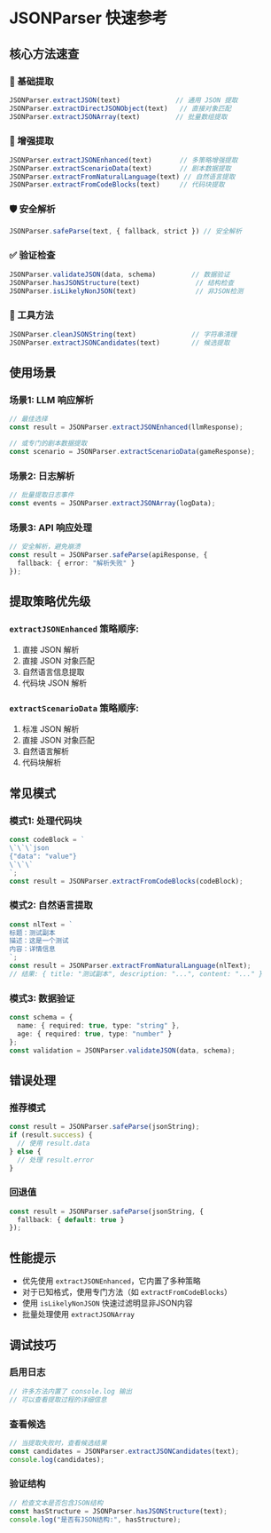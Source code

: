 # JSONParser 快速参考

## 核心方法速查

### 🔧 基础提取
```typescript
JSONParser.extractJSON(text)              // 通用 JSON 提取
JSONParser.extractDirectJSONObject(text)   // 直接对象匹配
JSONParser.extractJSONArray(text)         // 批量数组提取
```

### 🚀 增强提取
```typescript
JSONParser.extractJSONEnhanced(text)       // 多策略增强提取
JSONParser.extractScenarioData(text)       // 剧本数据提取
JSONParser.extractFromNaturalLanguage(text) // 自然语言提取
JSONParser.extractFromCodeBlocks(text)     // 代码块提取
```

### 🛡️ 安全解析
```typescript
JSONParser.safeParse(text, { fallback, strict }) // 安全解析
```

### ✅ 验证检查
```typescript
JSONParser.validateJSON(data, schema)         // 数据验证
JSONParser.hasJSONStructure(text)              // 结构检查
JSONParser.isLikelyNonJSON(text)               // 非JSON检测
```

### 🧹 工具方法
```typescript
JSONParser.cleanJSONString(text)              // 字符串清理
JSONParser.extractJSONCandidates(text)        // 候选提取
```

## 使用场景

### 场景1: LLM 响应解析
```typescript
// 最佳选择
const result = JSONParser.extractJSONEnhanced(llmResponse);

// 或专门的剧本数据提取
const scenario = JSONParser.extractScenarioData(gameResponse);
```

### 场景2: 日志解析
```typescript
// 批量提取日志事件
const events = JSONParser.extractJSONArray(logData);
```

### 场景3: API 响应处理
```typescript
// 安全解析，避免崩溃
const result = JSONParser.safeParse(apiResponse, {
  fallback: { error: "解析失败" }
});
```

## 提取策略优先级

### `extractJSONEnhanced` 策略顺序:
1. 直接 JSON 解析
2. 直接 JSON 对象匹配
3. 自然语言信息提取
4. 代码块 JSON 解析

### `extractScenarioData` 策略顺序:
1. 标准 JSON 解析
2. 直接 JSON 对象匹配
3. 自然语言解析
4. 代码块解析

## 常见模式

### 模式1: 处理代码块
```typescript
const codeBlock = `
\`\`\`json
{"data": "value"}
\`\`\`
`;
const result = JSONParser.extractFromCodeBlocks(codeBlock);
```

### 模式2: 自然语言提取
```typescript
const nlText = `
标题：测试副本
描述：这是一个测试
内容：详情信息
`;
const result = JSONParser.extractFromNaturalLanguage(nlText);
// 结果: { title: "测试副本", description: "...", content: "..." }
```

### 模式3: 数据验证
```typescript
const schema = {
  name: { required: true, type: "string" },
  age: { required: true, type: "number" }
};
const validation = JSONParser.validateJSON(data, schema);
```

## 错误处理

### 推荐模式
```typescript
const result = JSONParser.safeParse(jsonString);
if (result.success) {
  // 使用 result.data
} else {
  // 处理 result.error
}
```

### 回退值
```typescript
const result = JSONParser.safeParse(jsonString, {
  fallback: { default: true }
});
```

## 性能提示

- 优先使用 `extractJSONEnhanced`，它内置了多种策略
- 对于已知格式，使用专门方法（如 `extractFromCodeBlocks`）
- 使用 `isLikelyNonJSON` 快速过滤明显非JSON内容
- 批量处理使用 `extractJSONArray`

## 调试技巧

### 启用日志
```typescript
// 许多方法内置了 console.log 输出
// 可以查看提取过程的详细信息
```

### 查看候选
```typescript
// 当提取失败时，查看候选结果
const candidates = JSONParser.extractJSONCandidates(text);
console.log(candidates);
```

### 验证结构
```typescript
// 检查文本是否包含JSON结构
const hasStructure = JSONParser.hasJSONStructure(text);
console.log("是否有JSON结构:", hasStructure);
```